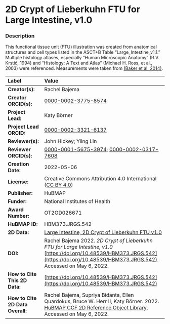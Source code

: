 # 2D Crypt of Lieberkuhn FTU for Large Intestine, v1.0

### Description
This functional tissue unit (FTU) illustration was created from anatomical structures and cell types listed in the ASCT+B Table “Large_Intestine_v1.1.” Multiple histology atlases, especially “Human Microscopic Anatomy” (R.V. Krstić, 1994) and “Histology: A Text and Atlas” (Michael H. Ross, et al., 2003) were referenced. Measurements were taken from [(Baker et al. 2014)](https://doi.org/10.1016/j.celrep.2014.07.019).





| Label | Value |
| :------------- |:-------------|
| **Creator(s):** | Rachel Bajema |
| **Creator ORCID(s):** | [0000-0002-3775-8574](https://orcid.org/0000-0002-3775-8574) |
| **Project Lead:** | Katy B&ouml;rner |
| **Project Lead ORCID:** | [0000-0002-3321-6137](https://orcid.org/0000-0002-3321-6137) |
| **Reviewer(s):** | John Hickey; Yiing Lin |
| **Reviewer ORCID(s):** | [0000-0001-5675-3974](https://orcid.org/0000-0001-5675-3974); [0000-0002-0317-7608](https://orcid.org/0000-0002-0317-7608) |
| **Creation Date:** | 2022-05-06 |
| **License:** | Creative Commons Attribution 4.0 International ([CC BY 4.0](https://creativecommons.org/licenses/by/4.0/)) |
| **Publisher:** | HuBMAP |
| **Funder:** | National Institutes of Health |
| **Award Number:** | OT2OD026671 |
| **HuBMAP ID:** | HBM373.JRGS.542 |
| **2D Data:** | [Large Intestine, 2D Crypt of Lieberkuhn FTU v1.0](https://hubmapconsortium.github.io/ccf-releases/v1.2/2d-ftu/crypt-lieberkuhn-large-intestine.svg) |
| **DOI:** | Rachel Bajema 2022. *2D Crypt of Lieberkuhn FTU for Large Intestine, v1.0* [https://doi.org/10.48539/HBM373.JRGS.542](https://doi.org/10.48539/HBM373.JRGS.542). Accessed on May 6, 2022. |
| **How to Cite This 2D Data:** | [https://doi.org/10.48539/HBM373.JRGS.542](https://doi.org/10.48539/HBM373.JRGS.542) |
| **How to Cite 2D Data Overall:** | Rachel Bajema, Supriya Bidanta, Ellen Quardokus,  Bruce W. Herr II, Katy Börner. 2022. [HuBMAP CCF 2D Reference Object Library](https://hubmapconsortium.github.io/ccf/pages/ccf-2d-reference-library.html). Accessed on May 6, 2022. |
